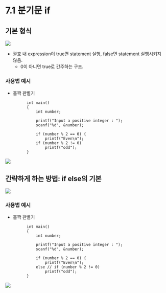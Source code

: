 # 7.1 분기문 if

## 기본 형식
<img src="https://github.com/uber9ma/following_C/blob/master/images/chapter7/if1.png?raw=true">

* 괄호 내 expression이 true면 statement 실행, false면 statement 실행시키지 않음.
    - 0이 아니면 true로 간주하는 구조.

### 사용법 예시
* 홀짝 판별기

            int main()
            {
                int number;

                printf("Input a positive integer : ");
                scanf("%d", &number);

                if (number % 2 == 0) {
                    printf("Even\n"); 
                if (number % 2 != 0)
                    printf("odd");
            }

<img src="https://github.com/uber9ma/following_C/blob/master/images/chapter7/if2.png?raw=true">

## 간략하게 하는 방법: if else의 기본

<img src="https://github.com/uber9ma/following_C/blob/master/images/chapter7/if3.png?raw=true">

### 사용법 예시
* 홀짝 판별기

            int main()
            {
                int number;

                printf("Input a positive integer : ");
                scanf("%d", &number);

                if (number % 2 == 0) {
                    printf("Even\n"); 
                else // if (number % 2 != 0)
                    printf("odd");
            }

<img src="https://github.com/uber9ma/following_C/blob/master/images/chapter7/if4.png?raw=true">
